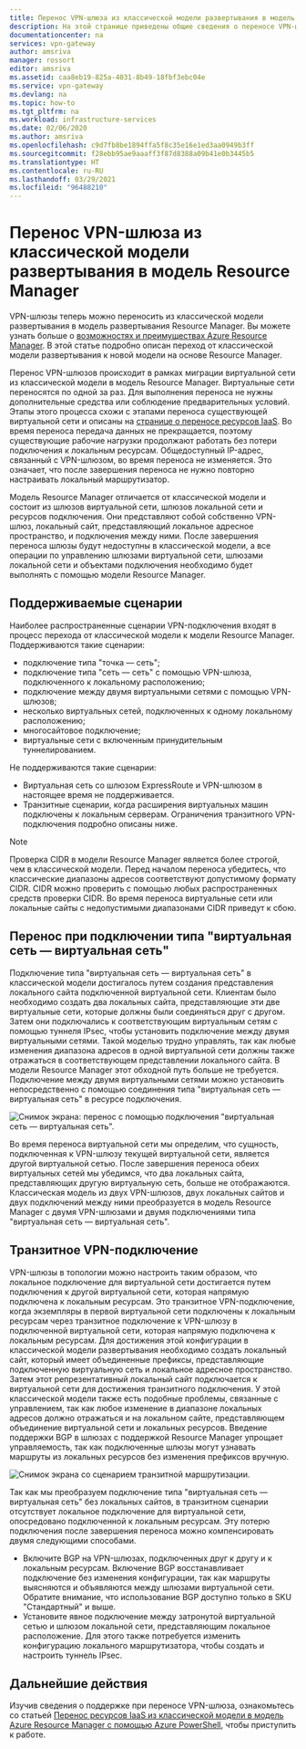 ```yaml
---
title: Перенос VPN-шлюза из классической модели развертывания в модель Resource Manager | Документация Майкрософт
description: На этой странице приведены общие сведения о переносе VPN-шлюза из классической модели развертывания в модель Resource Manager.
documentationcenter: na
services: vpn-gateway
author: amsriva
manager: rossort
editor: amsriva
ms.assetid: caa8eb19-825a-4031-8b49-18fbf3ebc04e
ms.service: vpn-gateway
ms.devlang: na
ms.topic: how-to
ms.tgt_pltfrm: na
ms.workload: infrastructure-services
ms.date: 02/06/2020
ms.author: amsriva
ms.openlocfilehash: c9d7fb8be1894ffa5f8c35e16e1ed3aa0949b3ff
ms.sourcegitcommit: f28ebb95ae9aaaff3f87d8388a09b41e0b3445b5
ms.translationtype: HT
ms.contentlocale: ru-RU
ms.lasthandoff: 03/29/2021
ms.locfileid: "96488210"
---
```

# <a name="vpn-gateway-classic-to-resource-manager-migration"></a>Перенос VPN-шлюза из классической модели развертывания в модель Resource Manager
VPN-шлюзы теперь можно переносить из классической модели развертывания в модель развертывания Resource Manager. Вы можете узнать больше о [возможностях и преимуществах Azure Resource Manager](../azure-resource-manager/management/overview.md). В этой статье подробно описан переход от классической модели развертывания к новой модели на основе Resource Manager. 

Перенос VPN-шлюзов происходит в рамках миграции виртуальной сети из классической модели в модель Resource Manager. Виртуальные сети переносятся по одной за раз. Для выполнения переноса не нужны дополнительные средства или соблюдение предварительных условий. Этапы этого процесса схожи с этапами переноса существующей виртуальной сети и описаны на [странице о переносе ресурсов IaaS](../virtual-machines/migration-classic-resource-manager-ps.md). Во время переноса передача данных не прекращается, поэтому существующие рабочие нагрузки продолжают работать без потери подключения к локальным ресурсам. Общедоступный IP-адрес, связанный с VPN-шлюзом, во время переноса не изменяется. Это означает, что после завершения переноса не нужно повторно настраивать локальный маршрутизатор.  

Модель Resource Manager отличается от классической модели и состоит из шлюзов виртуальной сети, шлюзов локальной сети и ресурсов подключения. Они представляют собой собственно VPN-шлюз, локальный сайт, представляющий локальное адресное пространство, и подключения между ними. После завершения переноса шлюзы будут недоступны в классической модели, а все операции по управлению шлюзами виртуальной сети, шлюзами локальной сети и объектами подключения необходимо будет выполнять с помощью модели Resource Manager.

## <a name="supported-scenarios"></a>Поддерживаемые сценарии
Наиболее распространенные сценарии VPN-подключения входят в процесс перехода от классической модели к модели Resource Manager. Поддерживаются такие сценарии:

* подключение типа "точка — сеть";
* подключение типа "сеть — сеть" с помощью VPN-шлюза, подключенного к локальному расположению;
* подключение между двумя виртуальными сетями с помощью VPN-шлюзов;
* несколько виртуальных сетей, подключенных к одному локальному расположению;
* многосайтовое подключение;
* виртуальные сети с включенным принудительным туннелированием.

Не поддерживаются такие сценарии:  

* Виртуальная сеть со шлюзом ExpressRoute и VPN-шлюзом в настоящее время не поддерживается.
* Транзитные сценарии, когда расширения виртуальных машин подключены к локальным серверам. Ограничения транзитного VPN-подключения подробно описаны ниже.

> [!NOTE]
> Проверка CIDR в модели Resource Manager является более строгой, чем в классической модели. Перед началом переноса убедитесь, что классические диапазоны адресов соответствуют допустимому формату CIDR. CIDR можно проверить с помощью любых распространенных средств проверки CIDR. Во время переноса виртуальные сети или локальные сайты с недопустимыми диапазонами CIDR приведут к сбою.
> 
> 

## <a name="vnet-to-vnet-connectivity-migration"></a>Перенос при подключении типа "виртуальная сеть — виртуальная сеть"
Подключение типа "виртуальная сеть — виртуальная сеть" в классической модели достигалось путем создания представления локального сайта подключенной виртуальной сети. Клиентам было необходимо создать два локальных сайта, представляющие эти две виртуальные сети, которые должны были соединяться друг с другом. Затем они подключались к соответствующим виртуальным сетям с помощью туннеля IPsec, чтобы установить подключение между двумя виртуальными сетями. Такой моделью трудно управлять, так как любые изменения диапазона адресов в одной виртуальной сети должны также отражаться в соответствующем представлении локального сайта. В модели Resource Manager этот обходной путь больше не требуется. Подключение между двумя виртуальными сетями можно установить непосредственно с помощью соединения типа "виртуальная сеть — виртуальная сеть" в ресурсе подключения. 

![Снимок экрана: перенос с помощью подключения "виртуальная сеть — виртуальная сеть".](./media/vpn-gateway-migration/migration1.png)

Во время переноса виртуальной сети мы определим, что сущность, подключенная к VPN-шлюзу текущей виртуальной сети, является другой виртуальной сетью. После завершения переноса обеих виртуальных сетей мы убедимся, что два локальных сайта, представляющих другую виртуальную сеть, больше не отображаются. Классическая модель из двух VPN-шлюзов, двух локальных сайтов и двух подключений между ними преобразуется в модель Resource Manager с двумя VPN-шлюзами и двумя подключениями типа "виртуальная сеть — виртуальная сеть".

## <a name="transit-vpn-connectivity"></a>Транзитное VPN-подключение
VPN-шлюзы в топологии можно настроить таким образом, что локальное подключение для виртуальной сети достигается путем подключения к другой виртуальной сети, которая напрямую подключена к локальным ресурсам. Это транзитное VPN-подключение, когда экземпляры в первой виртуальной сети подключены к локальным ресурсам через транзитное подключение к VPN-шлюзу в подключенной виртуальной сети, которая напрямую подключена к локальным ресурсам. Для достижения этой конфигурации в классической модели развертывания необходимо создать локальный сайт, который имеет объединенные префиксы, представляющие подключенную виртуальную сеть и локальное адресное пространство. Затем этот репрезентативный локальный сайт подключается к виртуальной сети для достижения транзитного подключения. У этой классической модели также есть подобные проблемы, связанные с управлением, так как любое изменение в диапазоне локальных адресов должно отражаться и на локальном сайте, представляющем объединение виртуальной сети и локальных ресурсов. Введение поддержки BGP в шлюзах с поддержкой Resource Manager упрощает управляемость, так как подключенные шлюзы могут узнавать маршруты из локальных ресурсов без изменения префиксов вручную.

![Снимок экрана со сценарием транзитной маршрутизации.](./media/vpn-gateway-migration/migration2.png)

Так как мы преобразуем подключение типа "виртуальная сеть — виртуальная сеть" без локальных сайтов, в транзитном сценарии отсутствует локальное подключение для виртуальной сети, опосредовано подключенной к локальным ресурсам. Эту потерю подключения после завершения переноса можно компенсировать двумя следующими способами. 

* Включите BGP на VPN-шлюзах, подключенных друг к другу и к локальным ресурсам. Включение BGP восстанавливает подключение без изменения конфигурации, так как маршруты выясняются и объявляются между шлюзами виртуальной сети. Обратите внимание, что использование BGP доступно только в SKU "Стандартный" и выше.
* Установите явное подключение между затронутой виртуальной сетью и шлюзом локальной сети, представляющим локальное расположение. Для этого также потребуется изменить конфигурацию локального маршрутизатора, чтобы создать и настроить туннель IPsec.

## <a name="next-steps"></a>Дальнейшие действия
Изучив сведения о поддержке при переносе VPN-шлюза, ознакомьтесь со статьей [Перенос ресурсов IaaS из классической модели в модель Azure Resource Manager с помощью Azure PowerShell](../virtual-machines/migration-classic-resource-manager-ps.md), чтобы приступить к работе.